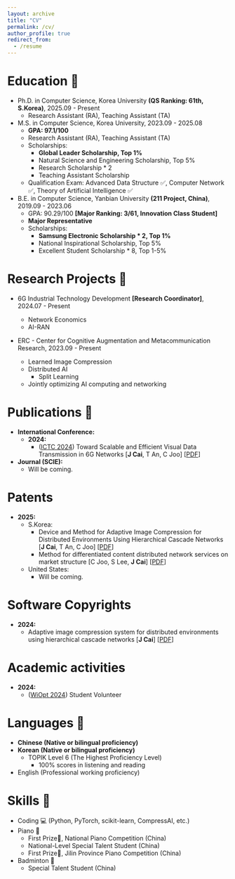 ```yaml
---
layout: archive
title: "CV"
permalink: /cv/
author_profile: true
redirect_from:
  - /resume
---
```


<!-- {% include base_path %} -->

Education 📑
======
* Ph.D. in Computer Science, Korea University **(QS Ranking: 61th, S.Korea)**, 2025.09 - Present
  * Research Assistant (RA), Teaching Assistant (TA)
* M.S. in Computer Science, Korea University, 2023.09 - 2025.08
  * **GPA: 97.1/100**
  * Research Assistant (RA), Teaching Assistant (TA)
  * Scholarships:
    * **Global Leader Scholarship, Top 1%**
    * Natural Science and Engineering Scholarship, Top 5%
    * Research Scholarship * 2
    * Teaching Assistant Scholarship 
  * Qualification Exam: Advanced Data Structure ✅, Computer Network ✅, Theory of Artificial Intelligence ✅
* B.E. in Computer Science, Yanbian University **(211 Project, China)**, 2019.09 - 2023.06
  * GPA: 90.29/100 **[Major Ranking: 3/61, Innovation Class Student]**
  * **Major Representative**
  * Scholarships:
    * **Samsung Electronic Scholarship * 2, Top 1%**
    * National Inspirational Scholarship, Top 5%
    * Excellent Student Scholarship * 8, Top 1-5%

Research Projects  📝
======
* 6G Industrial Technology Development **[Research Coordinator]**, 2024.07 - Present 
  * Network Economics
  * AI-RAN

* ERC - Center for Cognitive Augmentation and Metacommunication Research, 2023.09 - Present
  * Learned Image Compression
  * Distributed AI
    * Split Learning
  * Jointly optimizing AI computing and networking

Publications 📖
======
* **International Conference:**
  * **2024:**
    * ([ICTC 2024](https://ictc.org/)) Toward Scalable and Efficient Visual Data Transmission in 6G Networks [**J Cai**, T An, C Joo] [[PDF](https://scholar.google.com/citations?view_op=view_citation&hl=zh-CN&user=6D4rBUIAAAAJ&citation_for_view=6D4rBUIAAAAJ:u5HHmVD_uO8C)]  
* **Journal (SCIE):**
  * Will be coming.

Patents
=====
* **2025:**
  * S.Korea:
    * Device and Method for Adaptive Image Compression for Distributed Environments Using Hierarchical Cascade Networks [**J Cai**, T An, C Joo] [[PDF](https://drive.google.com/file/d/1ndmq3pUajRwp7RtgcnqH0JqOrs5EaX82/view?usp=drive_link)]
    * Method for differentiated content distributed network services on market structure [C Joo, S Lee, **J Cai**] [[PDF](https://drive.google.com/file/d/1tSeF02__LZ6Bbw8lT6-MIaSRGpb4khAB/view?usp=sharing)]
  * United States:
    * Will be coming.

Software Copyrights
=====
* **2024:**
  * Adaptive image compression system for distributed environments using hierarchical cascade networks [**J Cai**] [[PDF](https://drive.google.com/file/d/19d162l5xmKdRcG6fh2oQ2nObdNWHuApv/view?usp=drive_link)]

Academic activities
======
* **2024:**
  * ([WiOpt 2024](https://wiopt24.github.io/index.html)) Student Volunteer

Languages 👄
======
* **Chinese (Native or bilingual proficiency)**
* **Korean (Native or bilingual proficiency)**
  * TOPIK Level 6 (The Highest Proficiency Level)
    * 100% scores in listening and reading
* English (Professional working proficiency)

Skills 🧪
======
* Coding 💻 (Python, PyTorch, scikit-learn, CompressAI, etc.)
* Piano 🎹
  * First Prize🏅, National Piano Competition (China)
  * National-Level Special Talent Student (China)
  * First Prize🏅, Jilin Province Piano Competition (China)
* Badminton 🏸
  * Special Talent Student (China)
  